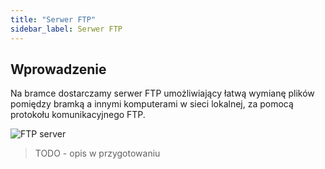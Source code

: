 ```yaml
---
title: "Serwer FTP"
sidebar_label: Serwer FTP
---
```


## Wprowadzenie


Na bramce dostarczamy serwer FTP umożliwiający łatwą wymianę  plików pomiędzy bramką a innymi komputerami w sieci lokalnej, za pomocą protokołu komunikacyjnego FTP.


![FTP server](/img/en/bramka/ftp_server.png)



> TODO - opis w przygotowaniu

